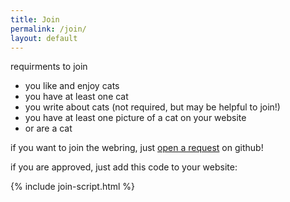 ```yaml
---
title: Join
permalink: /join/
layout: default
---
```


requirments to join
- you like and enjoy cats
- you have at least one cat
- you write about cats (not required, but may be helpful to join!)
- you have at least one picture of a cat on your website
- or are a cat

if you want to join the webring, just <a class="button" href="https://github.com/{{ site.repository }}/issues/new/choose">open a request</a>  on github!

if you are approved, just add this code to your website:

{% include join-script.html %}